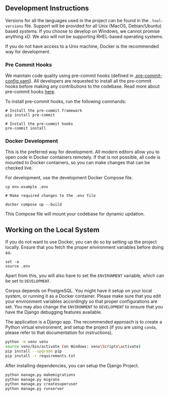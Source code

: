 ## Development Instructions

Versions for all the languages used in the project can be found in the `.tool-versions` file. Support will be provided for all Unix (MacOS, Debian/Ubuntu) based systems. If you choose to develop on Windows, we cannot promise anything xD. We also will not be supporting RHEL-based operating systems.

If you do not have access to a Unix machine, Docker is the recommended way for development.

### Pre Commit Hooks

We maintain code quality using pre-commit hooks (defined in [.pre-commit-config.yaml](.pre-commit-config.yaml)). All developers are requested to install all the pre-commit hooks before making any contributions to the codebase. Read more about pre-commit hooks [here](https://pre-commit.com/).

To install pre-commit hooks, run the following commands:

```shell
# Install the pre-commit framework
pip install pre-commit

# Install the pre-commit hooks
pre-commit install
```

### Docker Development

This is the preferred way for development. All modern editors allow you to open code in Docker containers remotely. If that is not possible, all code is mounted to Docker containers, so you can make changes that can be checked live.

For development, use the development Docker Compose file.

```shell
cp env.example .env

# Make required changes to the .env file

docker compose up --build
```

This Compose file will mount your codebase for dynamic updation.

## Working on the Local System

If you do not want to use Docker, you can do so by setting up the project locally. Ensure that you fetch the proper environment variables before doing so.

```shell
set -a
source .env
```

Apart from this, you will also have to set the `ENVIRONMENT` variable, which can be set to `DEVELOPMENT`.

Corpus depends on PostgreSQL. You might have it setup on your local system, or running it as a Docker container. Please make sure that you edit your environment variables accordingly so that proper configurations are set. You may also change the `ENVIRONMENT` to `DEVELOPMENT` to ensure that you have the Django debugging features available.

The application is a Django app. The recommended approach is to create a Python virtual environment, and setup the project (if you are using `conda`, please refer to that documentation for instructions).

```sh
python -m venv venv
source venv/bin/activate (on Windows: venv\Scripts\activate)
pip install --upgrade pip
pip install -r requirements.txt
```

After installing dependencies, you can setup the Django Project.

```sh
python manage.py makemigrations
python manage.py migrate
python manage.py createsuperuser
python manage.py runserver
```
